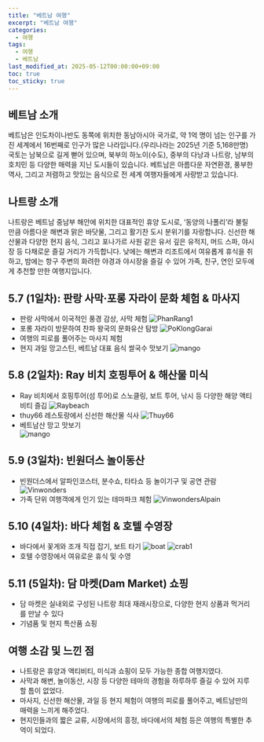 ```yaml
---
title: "베트남 여행"
excerpt: "베트남 여행"
categories:
  - 여행
tags:
  - 여행
  - 베트남
last_modified_at: 2025-05-12T00:00:00+09:00
toc: true
toc_sticky: true
---
```


## 베트남 소개

베트남은 인도차이나반도 동쪽에 위치한 동남아시아 국가로, 약 1억 명이 넘는 인구를 가진 세계에서 16번째로 인구가 많은 나라입니다.(우리나라는 2025년 기준 5,168만명) 국토는 남북으로 길게 뻗어 있으며, 북부의 하노이(수도), 중부의 다낭과 나트랑, 남부의 호치민 등 다양한 매력을 지닌 도시들이 있습니다. 베트남은 아름다운 자연환경, 풍부한 역사, 그리고 저렴하고 맛있는 음식으로 전 세계 여행자들에게 사랑받고 있습니다.

## 나트랑 소개

나트랑은 베트남 중남부 해안에 위치한 대표적인 휴양 도시로, ‘동양의 나폴리’라 불릴 만큼 아름다운 해변과 맑은 바닷물, 그리고 활기찬 도시 분위기를 자랑합니다. 신선한 해산물과 다양한 현지 음식, 그리고 포나가르 사원 같은 유서 깊은 유적지, 머드 스파, 야시장 등 다채로운 즐길 거리가 가득합니다. 낮에는 해변과 리조트에서 여유롭게 휴식을 취하고, 밤에는 항구 주변의 화려한 야경과 야시장을 즐길 수 있어 가족, 친구, 연인 모두에게 추천할 만한 여행지입니다.

## 5.7 (1일차): 판랑 사막·포롱 자라이 문화 체험 & 마사지
- 판랑 사막에서 이국적인 풍경 감상, 사막 체험
![PhanRang1](https://github.com/user-attachments/assets/54df45ae-b00d-420b-aa24-13794debd0ad)
- 포롱 자라이 방문하여 찬파 왕국의 문화유산 탐방
![PoKlongGarai](https://github.com/user-attachments/assets/5adb0502-35b6-480d-b8ab-850d01fe4ec9)
- 여행의 피로를 풀어주는 마사지 체험
- 현지 과일 망고스틴, 베트남 대표 음식 쌀국수 맛보기
![mango](https://github.com/user-attachments/assets/e6836acf-93d3-4092-8ab0-120722afd27f)


## 5.8 (2일차): Ray 비치 호핑투어 & 해산물 미식
- Ray 비치에서 호핑투어(섬 투어)로 스노클링, 보트 투어, 낚시 등 다양한 해양 액티비티 즐김
![Raybeach](https://github.com/user-attachments/assets/7994aefb-c5f9-47dd-9ecd-07ed38dff32c)
- thuy66 레스토랑에서 신선한 해산물 식사
![Thuy66](https://github.com/user-attachments/assets/ca803131-2fc0-40d7-ac74-8bf33eebc3d4)
- 베트남산 망고 맛보기  
![mango](https://github.com/user-attachments/assets/d581b392-6aec-4928-a85c-a2e4d4930725)


## 5.9 (3일차): 빈원더스 놀이동산
- 빈원더스에서 알파인코스터, 분수쇼, 타타쇼 등 놀이기구 및 공연 관람
![Vinwonders](https://github.com/user-attachments/assets/79b3073d-f0f2-4daa-97b5-33d8b80d76c8)
- 가족 단위 여행객에게 인기 있는 테마파크 체험
![VinwondersAlpain](https://github.com/user-attachments/assets/975649ee-39be-49c4-bc4c-9dd018cb58a6)

## 5.10 (4일차): 바다 체험 & 호텔 수영장
- 바다에서 꽃게와 조개 직접 잡기, 보트 타기
![boat](https://github.com/user-attachments/assets/9603e534-f922-4339-84ef-210221651cae)
![crab1](https://github.com/user-attachments/assets/8fd44459-3a4f-4fb8-b9a4-cf38383fedf6)
- 호텔 수영장에서 여유로운 휴식 및 수영  

## 5.11 (5일차): 담 마켓(Dam Market) 쇼핑
- 담 마켓은 실내외로 구성된 나트랑 최대 재래시장으로, 다양한 현지 상품과 먹거리를 만날 수 있다
- 기념품 및 현지 특산품 쇼핑  

## 여행 소감 및 느낀 점
- 나트랑은 휴양과 액티비티, 미식과 쇼핑이 모두 가능한 종합 여행지였다.
- 사막과 해변, 놀이동산, 시장 등 다양한 테마의 경험을 하루하루 즐길 수 있어 지루할 틈이 없었다.
- 마사지, 신선한 해산물, 과일 등 현지 체험이 여행의 피로를 풀어주고, 베트남만의 매력을 느끼게 해주었다.
- 현지인들과의 짧은 교류, 시장에서의 흥정, 바다에서의 체험 등은 여행의 특별한 추억이 되었다.
